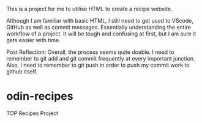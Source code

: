 This is a project for me to utilise HTML to create a recipe website.

Although I am familiar with basic HTML, I still need to get used to VScode, GitHub as well as commit messages. Essentially understanding the entire 
workflow of a project. It will be tough and confusing at first, but I am sure it gets easier with time.

Post Reflection:
Overall, the process seems quite doable. I need to remember to git add and git commit frequently at every important junction. Also, I need to remember 
to git push in order to push my commit work to github itself.

# odin-recipes
TOP Recipes Project
